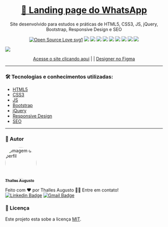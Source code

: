 <h1 align="center">
    <a href="https://theslladev.github.io/Whats-App-Landing-Page/">🔗 Landing page do WhatsApp</a>
</h1>
<p align="center">Site desenvolvido para estudos e práticas de HTML5, CSS3, JS, jQuery, Bootstrap, Responsive Design e SEO</p>

<div align="center">
  
[![Open Source Love svg1](https://badges.frapsoft.com/os/v1/open-source.svg?v=103)](https://github.com/ellerbrock/open-source-badges/) ![](https://img.shields.io/static/v1?label=licence&message=mit&color=green&style=for-the-badge) ![](https://img.shields.io/static/v1?label=Made%20with&message=HTML5&color=E34F26&style=for-the-badge&logo=html5) ![](https://img.shields.io/static/v1?label=Made%20with&message=CSS3&color=1572B6&style=for-the-badge&logo=css3) ![](https://img.shields.io/static/v1?label=Made%20with&message=JS&color=F7DF1E&style=for-the-badge&logo=javascript) ![](https://img.shields.io/static/v1?label=Made%20with&message=Bootstrap&color=7952B3&style=for-the-badge&logo=bootstrap) ![](https://img.shields.io/static/v1?label=Made%20with&message=jQuery&color=0769AD&style=for-the-badge&logo=jQuery) ![](https://img.shields.io/static/v1?label=Made%20with&message=Markdown&color=000&style=for-the-badge&logo=markdown) ![](https://img.shields.io/static/v1?label=Made%20with&message=Figma&color=F24E1E&style=for-the-badge&logo=figma) ![](https://img.shields.io/static/v1?label=status&message=finished&color=green&style=for-the-badge)

</div>

![](./img/website-desktop.gif)

<p align="center" ><a href="https://theslladev.github.io/Whats-App-Landing-Page/">Acesse o site clicando aqui</a> | | <a href="https://t.co/m4dxOrS9IT?amp=1">Designer no Figma</a></p>

---

### 🛠 Tecnologias e conhecimentos utilizadas:

* [HTML5](https://www.w3schools.com/html/default.asp)
* [CSS3](https://www.w3schools.com/css/default.asp)
* [JS](https://developer.mozilla.org/pt-BR/docs/Web/JavaScript)
* [Bootstrap](https://getbootstrap.com/)
* [jQuery](https://jquery.com/)
* [Responsive Design](https://developer.mozilla.org/pt-BR/docs/Learn/CSS/CSS_layout/Responsive_Design)
* [SEO](https://developer.mozilla.org/pt-BR/docs/Glossary/SEO)

---

### 👷 Autor

<a href="https://github.com/ThesllaDev">
 <img style="border-radius:50%;" src="https://avatars2.githubusercontent.com/u/61105850?v=4" width="100px;" alt="Imagem de perfil"/>
 <br />
 <sub><b>Thalles Augusto</b></sub></a>


Feito com ❤️ por Thalles Augusto 👋🏽 Entre em contato! <br/>
 [![Linkedin Badge](https://img.shields.io/badge/-Thalles-blue?style=flat-square&logo=Linkedin&logoColor=white&link=https://www.linkedin.com/in/thalles-augusto/)](https://www.linkedin.com/in/tgmarinho/) 
[![Gmail Badge](https://img.shields.io/badge/-ThesllaDev@gmail.com-c14438?style=flat-square&logo=Gmail&logoColor=white&link=mailto:ThesllaDev@gmail.com)](mailto:ThesllaDev@gmail.com)

### 📝 Licença

Este projeto esta sobe a licença [MIT](./LICENSE).
